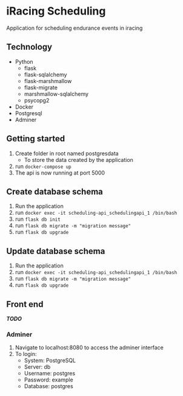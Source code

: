 # iRacing Scheduling

Application for scheduling endurance events in iracing

## Technology
* Python
    * flask
    * flask-sqlalchemy
    * flask-marshmallow
    * flask-migrate
    * marshmallow-sqlalchemy
    * psycopg2
* Docker
* Postgresql
* Adminer

## Getting started
1. Create folder in root named postgresdata
    * To store the data created by the application
2. run ``` docker-compose up ```
3. The api is now running at port 5000

## Create database schema

1. Run the application
2. run ```docker exec -it scheduling-api_schedulingapi_1 /bin/bash```
3. run ```flask db init```
4. run ```flask db migrate -m "migration message"```
5. run ```flask db upgrade```

## Update database schema 
1. Run the application
2. run ```docker exec -it scheduling-api_schedulingapi_1 /bin/bash```
4. run ```flask db migrate -m "migration message"```
5. run ```flask db upgrade```

## Front end
***__TODO__***

### Adminer
1. Navigate to localhost:8080 to access the adminer interface
2. To login:
    * System: PostgreSQL
    * Server: db
    * Username: postgres
    * Password: example
    * Database: postgres
